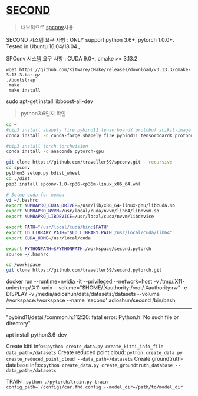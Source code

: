 # [SECOND](https://github.com/traveller59/second.pytorch)

> 내부적으로 [spconv](https://github.com/traveller59/spconv)사용

SECOND 시스템 요구 사항 : ONLY support python 3.6+, pytorch 1.0.0+. Tested in Ubuntu 16.04/18.04., 

SPConv 시스템 요구 사항 : CUDA 9.0+, cmake >= 3.13.2

```
wget https://github.com/Kitware/CMake/releases/download/v3.13.3/cmake-3.13.3.tar.gz
./bootstrap
 make
 make install
```

sudo apt-get install libboost-all-dev


> python3.6인지 확인 

```sh
cd ~
#pip3 install shapely fire pybind11 tensorboardX protobuf scikit-image numba pillow numba
conda install -c conda-forge shapely fire pybind11 tensorboardX protobuf scikit-image numba pillow numba

#pip3 install torch torchvision
conda install -c anaconda pytorch-gpu 

git clone https://github.com/traveller59/spconv.git --recursive
cd spconv
python3 setup.py bdist_wheel
cd ./dist
pip3 install spconv-1.0-cp36-cp36m-linux_x86_64.whl

# Setup cuda for numba
vi ~/.bashrc
export NUMBAPRO_CUDA_DRIVER=/usr/lib/x86_64-linux-gnu/libcuda.so
export NUMBAPRO_NVVM=/usr/local/cuda/nvvm/lib64/libnvvm.so
export NUMBAPRO_LIBDEVICE=/usr/local/cuda/nvvm/libdevice

export PATH="/usr/local/cuda/bin:$PATH"  
export LD_LIBRARY_PATH="$LD_LIBRARY_PATH:/usr/local/cuda/lib64"
export CUDA_HOME=/usr/local/cuda

export PYTHONPATH=$PYTHONPATH:/workspace/second.pytorch
source ~/.bashrc

cd /workspace
git clone https://github.com/traveller59/second.pytorch.git
```


docker run --runtime=nvidia -it --privileged --network=host -v /tmp/.X11-unix:/tmp/.X11-unix --volume="$HOME/.Xauthority:/root/.Xauthority:rw" -e DISPLAY -v /media/adioshun/data/datasets:/datasets --volume /workspace:/workspace --name 'second'  adioshun/second /bin/bash



---

"pybind11/detail/common.h:112:20: fatal error: Python.h: No such file or directory"

apt install python3.6-dev


Create kitti infos:`python create_data.py create_kitti_info_file --data_path=/datasets`
Create reduced point cloud: `python create_data.py create_reduced_point_cloud --data_path=/datasets`
Create groundtruth-database infos:`python create_data.py create_groundtruth_database --data_path=/datasets`

TRAIN : `python ./pytorch/train.py train --config_path=./configs/car.fhd.config --model_dir=/path/to/model_dir`